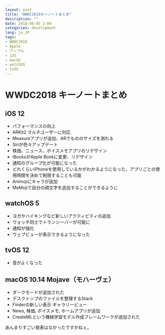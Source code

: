 ```yaml
---
layout: post
title: "WWDC2018キーノートまとめ"
description: ""
date: 2018-06-05 2:00
categories: development
lang: ja_JP
tags:
- WWDC2018
- Apple
- アップル
- iOS
- macOS
- watchOS
- tvOS
---
```


# WWDC2018 キーノートまとめ

## iOS 12
- パフォーマンスの向上
- ARKit2 マルチユーザーに対応
- Measureアプリが追加、ARでもののサイズを測れる
- Siriが色々アップデート
- 株価、ニュース、ボイスメモアプリのリデザイン
- iBooksがApple Bookに変更、リデザイン
- 通知のグループ化が可能になった
- どれくらいiPhoneを使用しているかがわかるようになった、アプリごとの使用時間を決めて制限することも可能
- Animojiにキャラが追加
- MeMojiで自分の顔文字を追加することができるように
 
## watchOS 5
- ヨガやハイキングなど新しいアクティビティの追加
- ウォッチ同士でトランシーバーが可能に
- 通知が強化
- ウェブビューが表示できるようになった

## tvOS 12
- 音がよくなった

## macOS 10.14 Mojave（モハーヴェ）

- ダークモードが追加された
- デスクトップのファイルを整理するStack
- Finderの新しい表示 ギャラリービュー
- News, 株価, ボイスメモ, ホームアプリが追加
- CreateMLという機械学習モデル作成フレームワークが追加された

あんまりすごい発表はなかったですかねぇ。